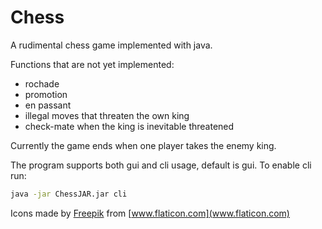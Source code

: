 # Chess
A rudimental chess game implemented with java.

Functions that are not yet implemented:
- rochade
- promotion
- en passant
- illegal moves that threaten the own king
- check-mate when the king is inevitable threatened

Currently the game ends when one player takes the enemy king.

The program supports both gui and cli usage, default is gui.
To enable cli run:
```bash
java -jar ChessJAR.jar cli
```


Icons made by [Freepik](www.freepik.com) from [www.flaticon.com](www.flaticon.com)
